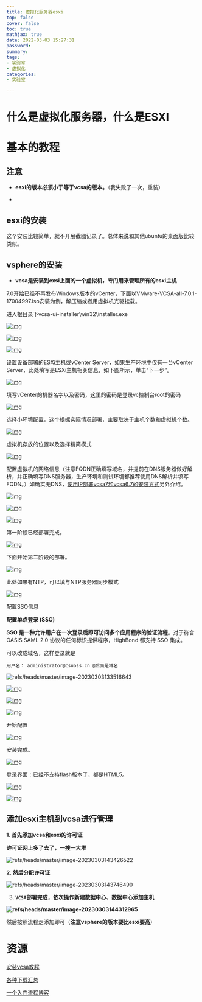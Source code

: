 ```yaml
---
title: 虚拟化服务器esxi
top: false
cover: false
toc: true
mathjax: true
date: 2022-03-03 15:27:31
password:
summary:
tags:
- 实验室
- 虚拟化
categories:
- 实验室

---
```




# 什么是虚拟化服务器，什么是ESXI









# 基本的教程



## 注意

- **esxi的版本必须小于等于vcsa的版本。**（我失败了一次，重装）

- 

## esxi的安装

这个安装比较简单，就不开展截图记录了。总体来说和其他ubuntu的桌面版比较类似。





## vsphere的安装

- **vcsa是安装到exsi上面的一个虚拟机，专门用来管理所有的esxi主机**

7.0开始已经不再发布Windows版本的vCenter，下面以VMware-VCSA-all-7.0.1-17004997.iso安装为例，解压缩或者用虚拟机光驱挂载。

进入根目录下vcsa-ui-installer\win32\installer.exe

[![img](https://raw.githubusercontent.com/kengerlwl/kengerlwl.github.io/refs/heads/master/image/7b2d7ff901a7ded580f7715232b681a9/279c7165495c291ef5504cb047fa0029.png)](https://raw.githubusercontent.com/kengerlwl/kengerlwl.github.io/refs/heads/master/image/7b2d7ff901a7ded580f7715232b681a9/279c7165495c291ef5504cb047fa0029.png)

[![img](https://raw.githubusercontent.com/kengerlwl/kengerlwl.github.io/refs/heads/master/image/7b2d7ff901a7ded580f7715232b681a9/fc7eefab687ed8e23d84bfc50df7a5b7.png)](https://raw.githubusercontent.com/kengerlwl/kengerlwl.github.io/refs/heads/master/image/7b2d7ff901a7ded580f7715232b681a9/fc7eefab687ed8e23d84bfc50df7a5b7.png)

[![img](https://raw.githubusercontent.com/kengerlwl/kengerlwl.github.io/refs/heads/master/image/7b2d7ff901a7ded580f7715232b681a9/b5eef4512eab8e747a44c78c442bebdd.png)](https://raw.githubusercontent.com/kengerlwl/kengerlwl.github.io/refs/heads/master/image/7b2d7ff901a7ded580f7715232b681a9/b5eef4512eab8e747a44c78c442bebdd.png)

设置设备部署的ESXi主机或vCenter Server，如果生产环境中仅有一台vCenter Server，此处填写是ESXi主机相关信息，如下图所示，单击“下一步”。

[![img](https://raw.githubusercontent.com/kengerlwl/kengerlwl.github.io/refs/heads/master/image/7b2d7ff901a7ded580f7715232b681a9/214b3be0cb85bb568d74b8cb7dfc1469.png)](https://raw.githubusercontent.com/kengerlwl/kengerlwl.github.io/refs/heads/master/image/7b2d7ff901a7ded580f7715232b681a9/214b3be0cb85bb568d74b8cb7dfc1469.png)

填写vCenter的机器名字以及密码，这里的密码是登录vc控制台root的密码

[![img](https://raw.githubusercontent.com/kengerlwl/kengerlwl.github.io/refs/heads/master/image/7b2d7ff901a7ded580f7715232b681a9/0868eb07663669ed3574311b7b4f58d7.png)](https://raw.githubusercontent.com/kengerlwl/kengerlwl.github.io/refs/heads/master/image/7b2d7ff901a7ded580f7715232b681a9/0868eb07663669ed3574311b7b4f58d7.png)

选择小环境配置，这个根据实际情况部署，主要取决于主机个数和虚拟机个数。

[![img](https://raw.githubusercontent.com/kengerlwl/kengerlwl.github.io/refs/heads/master/image/7b2d7ff901a7ded580f7715232b681a9/6a7c99a0d26599ca0961654baa4a3bdf.png)](https://raw.githubusercontent.com/kengerlwl/kengerlwl.github.io/refs/heads/master/image/7b2d7ff901a7ded580f7715232b681a9/6a7c99a0d26599ca0961654baa4a3bdf.png)

虚拟机存放的位置以及选择精简模式

[![img](https://raw.githubusercontent.com/kengerlwl/kengerlwl.github.io/refs/heads/master/image/7b2d7ff901a7ded580f7715232b681a9/f7331bdc313d8e50e269d8aa7e076618.png)](https://raw.githubusercontent.com/kengerlwl/kengerlwl.github.io/refs/heads/master/image/7b2d7ff901a7ded580f7715232b681a9/f7331bdc313d8e50e269d8aa7e076618.png)

配置虚拟机的网络信息（注意FQDN正确填写域名，并提前在DNS服务器做好解析，并正确填写DNS服务器，生产环境和测试环境都推荐使用DNS解析并填写FQDN。）如确实无DNS，[使用IP部署vcsa7和vcsa6.7的安装方式](https://www.dinghui.org/no-dns-vmware-vcenter-server-appliance.html)另外介绍。

[![img](https://raw.githubusercontent.com/kengerlwl/kengerlwl.github.io/refs/heads/master/image/7b2d7ff901a7ded580f7715232b681a9/af66c8eb56391508dd621e046cc52f7a.png)](https://raw.githubusercontent.com/kengerlwl/kengerlwl.github.io/refs/heads/master/image/7b2d7ff901a7ded580f7715232b681a9/af66c8eb56391508dd621e046cc52f7a.png)

[![img](https://raw.githubusercontent.com/kengerlwl/kengerlwl.github.io/refs/heads/master/image/7b2d7ff901a7ded580f7715232b681a9/50ea1a762156566c5f679447bfe63356.png)](https://raw.githubusercontent.com/kengerlwl/kengerlwl.github.io/refs/heads/master/image/7b2d7ff901a7ded580f7715232b681a9/50ea1a762156566c5f679447bfe63356.png)

[![img](https://raw.githubusercontent.com/kengerlwl/kengerlwl.github.io/refs/heads/master/image/7b2d7ff901a7ded580f7715232b681a9/d26fb55f910540be29b1ec309566e87f.png)](https://raw.githubusercontent.com/kengerlwl/kengerlwl.github.io/refs/heads/master/image/7b2d7ff901a7ded580f7715232b681a9/d26fb55f910540be29b1ec309566e87f.png)

第一阶段已经部署完成。

[![img](https://raw.githubusercontent.com/kengerlwl/kengerlwl.github.io/refs/heads/master/image/7b2d7ff901a7ded580f7715232b681a9/d67d9809ec90048a907c2bd4648ac601.png)](https://raw.githubusercontent.com/kengerlwl/kengerlwl.github.io/refs/heads/master/image/7b2d7ff901a7ded580f7715232b681a9/d67d9809ec90048a907c2bd4648ac601.png)

下面开始第二阶段的部署。

[![img](https://raw.githubusercontent.com/kengerlwl/kengerlwl.github.io/refs/heads/master/image/7b2d7ff901a7ded580f7715232b681a9/1a289baa7256d77c7c606291d2fdb092.png)](https://raw.githubusercontent.com/kengerlwl/kengerlwl.github.io/refs/heads/master/image/7b2d7ff901a7ded580f7715232b681a9/1a289baa7256d77c7c606291d2fdb092.png)

此处如果有NTP，可以填与NTP服务器同步模式

[![img](https://raw.githubusercontent.com/kengerlwl/kengerlwl.github.io/refs/heads/master/image/7b2d7ff901a7ded580f7715232b681a9/42b1134d91d1a07111b264f8d3f2d782.png)](https://raw.githubusercontent.com/kengerlwl/kengerlwl.github.io/refs/heads/master/image/7b2d7ff901a7ded580f7715232b681a9/42b1134d91d1a07111b264f8d3f2d782.png)

配置SSO信息

**配置单点登录 (SSO)**

**SSO 是一种允许用户在一次登录后即可访问多个应用程序的验证流程**。对于符合 OASIS SAML 2.0 协议的任何标识提供程序，HighBond 都支持 SSO 集成。

可以改成域名，这样登录就是

```
用户名： administrator@csuoss.cn @后面是域名
```



![refs/heads/master/image-20230303133516643](https://raw.githubusercontent.com/kengerlwl/kengerlwl.github.io/refs/heads/master/image/7b2d7ff901a7ded580f7715232b681a9/31631f97338c0fc9c79aa8936d9d4dac.png)

[![img](https://raw.githubusercontent.com/kengerlwl/kengerlwl.github.io/refs/heads/master/image/7b2d7ff901a7ded580f7715232b681a9/5e56c70428f8183663a684611b9aaa27.png)](https://raw.githubusercontent.com/kengerlwl/kengerlwl.github.io/refs/heads/master/image/7b2d7ff901a7ded580f7715232b681a9/5e56c70428f8183663a684611b9aaa27.png)

[![img](https://raw.githubusercontent.com/kengerlwl/kengerlwl.github.io/refs/heads/master/image/7b2d7ff901a7ded580f7715232b681a9/9bb301188f4330f98f50d2daab178b19.png)](https://raw.githubusercontent.com/kengerlwl/kengerlwl.github.io/refs/heads/master/image/7b2d7ff901a7ded580f7715232b681a9/9bb301188f4330f98f50d2daab178b19.png)

[![img](https://raw.githubusercontent.com/kengerlwl/kengerlwl.github.io/refs/heads/master/image/7b2d7ff901a7ded580f7715232b681a9/46de449f1243b6f362a332dc830043c7.png)](https://raw.githubusercontent.com/kengerlwl/kengerlwl.github.io/refs/heads/master/image/7b2d7ff901a7ded580f7715232b681a9/46de449f1243b6f362a332dc830043c7.png)

开始配置

[![img](https://raw.githubusercontent.com/kengerlwl/kengerlwl.github.io/refs/heads/master/image/7b2d7ff901a7ded580f7715232b681a9/fc3d3a0bf27382142b396b8224c3bd73.png)](https://raw.githubusercontent.com/kengerlwl/kengerlwl.github.io/refs/heads/master/image/7b2d7ff901a7ded580f7715232b681a9/fc3d3a0bf27382142b396b8224c3bd73.png)

安装完成。

[![img](https://raw.githubusercontent.com/kengerlwl/kengerlwl.github.io/refs/heads/master/image/7b2d7ff901a7ded580f7715232b681a9/3c898a89321dc2ec12b2a0457316acb3.png)](https://raw.githubusercontent.com/kengerlwl/kengerlwl.github.io/refs/heads/master/image/7b2d7ff901a7ded580f7715232b681a9/3c898a89321dc2ec12b2a0457316acb3.png)

登录界面：已经不支持flash版本了，都是HTML5。

[![img](https://raw.githubusercontent.com/kengerlwl/kengerlwl.github.io/refs/heads/master/image/7b2d7ff901a7ded580f7715232b681a9/561b874c6571c18f6b2e0e2b9651f285.png)](https://raw.githubusercontent.com/kengerlwl/kengerlwl.github.io/refs/heads/master/image/7b2d7ff901a7ded580f7715232b681a9/561b874c6571c18f6b2e0e2b9651f285.png)

[![img](https://raw.githubusercontent.com/kengerlwl/kengerlwl.github.io/refs/heads/master/image/7b2d7ff901a7ded580f7715232b681a9/1c9d7cb17a4ca3e4c33b58528d5e734f.png)](https://raw.githubusercontent.com/kengerlwl/kengerlwl.github.io/refs/heads/master/image/7b2d7ff901a7ded580f7715232b681a9/1c9d7cb17a4ca3e4c33b58528d5e734f.png)



## 添加esxi主机到vcsa进行管理

**1. 首先添加vcsa和esxi的许可证**

**许可证网上多了去了，一搜一大堆**

![refs/heads/master/image-20230303143426522](https://raw.githubusercontent.com/kengerlwl/kengerlwl.github.io/refs/heads/master/image/7b2d7ff901a7ded580f7715232b681a9/f3a74960f2cf421c53cf91d2f0dcd9ac.png)

**2. 然后分配许可证**

![refs/heads/master/image-20230303143746490](https://raw.githubusercontent.com/kengerlwl/kengerlwl.github.io/refs/heads/master/image/7b2d7ff901a7ded580f7715232b681a9/cc883b1bbbb84a3c1615784b2d9abbaf.png)





3. **`VCSA`部署完成，依次操作新建数据中心、数据中心添加主机**

**![refs/heads/master/image-20230303144312965](https://raw.githubusercontent.com/kengerlwl/kengerlwl.github.io/refs/heads/master/image/7b2d7ff901a7ded580f7715232b681a9/c5800216f7088434715e66f2ff271db1.png)**

然后按照流程走添加即可（**注意vsphere的版本要比esxi要高**）







# 资源

[安装vcsa教程](https://www.dinghui.org/vmware-vcsa-7-install.html)

[各种下载汇总](https://www.dinghui.org/vmware-iso-download.html)

[一个入门流程博客](https://www.77bx.com/25.html)

